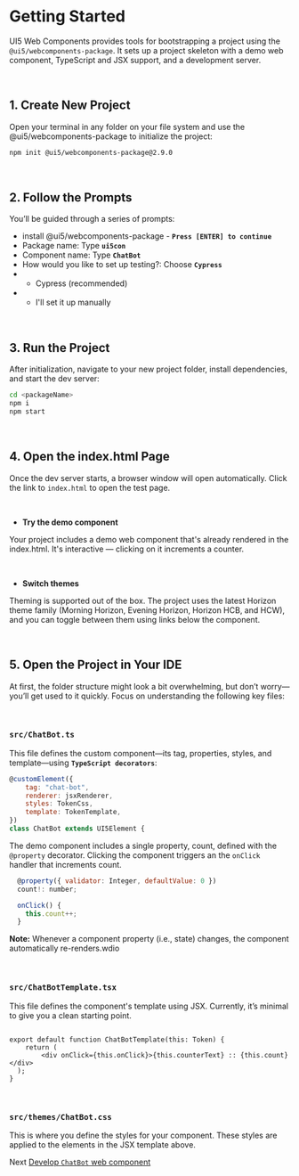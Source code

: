 # Getting Started

UI5 Web Components provides tools for bootstrapping a project using the `@ui5/webcomponents-package`. It sets up a project skeleton with a demo web component, TypeScript and JSX support, and a development server.

<br>

## 1. Create New Project

Open your terminal in any folder on your file system
and use the @ui5/webcomponents-package to initialize the project:


```sh
npm init @ui5/webcomponents-package@2.9.0
```

<br>

## 2. Follow the Prompts

You’ll be guided through a series of prompts:

- install @ui5/webcomponents-package - **`Press [ENTER] to continue`**
- Package name: Type **`ui5con`**
- Component name: Type **`ChatBot`**
- How would you like to set up testing?: Choose **`Cypress`**
- - Cypress (recommended)
- - I'll set it up manually

<br>

## 3. Run the Project

After initialization, navigate to your new project folder, install dependencies,
and start the dev server:

```sh
cd <packageName>
npm i
npm start
```

<br>

## 4. Open the index.html Page

Once the dev server starts, a browser window will open automatically.
Click the link to `index.html` to open the test page.

<br>

- **Try the demo component**

Your project includes a demo web component that's already rendered in the index.html.
It's interactive — clicking on it increments a counter.

<br>

- **Switch themes**
  
Theming is supported out of the box. The project uses the latest Horizon theme family (Morning Horizon, Evening Horizon, Horizon HCB, and HCW), and you can toggle between them using links below the component.

<br>


## 5. Open the Project in Your IDE

At first, the folder structure might look a bit overwhelming, but don’t worry—you’ll get used to it quickly.
Focus on understanding the following key files:

<br>

### **`src/ChatBot.ts`**

This file defines the custom component—its tag, properties, styles, and template—using **`TypeScript decorators`**:

```js
@customElement({
	tag: "chat-bot",
	renderer: jsxRenderer,
	styles: TokenCss,
	template: TokenTemplate,
})
class ChatBot extends UI5Element {
```

The demo component includes a single property, count, defined with the `@property` decorator.
Clicking the component triggers an the `onClick` handler that increments count.

```js
  @property({ validator: Integer, defaultValue: 0 })
  count!: number;

  onClick() {
    this.count++;
  }
```

**Note:** Whenever a component property (i.e., state) changes, the component automatically re-renders.wdio

<br>

### **`src/ChatBotTemplate.tsx`**

This file defines the component's template using JSX.
Currently, it’s minimal to give you a clean starting point.

```tsx

export default function ChatBotTemplate(this: Token) {
	return (
		<div onClick={this.onClick}>{this.counterText} :: {this.count}</div>
  );
}
```

<br>

### **`src/themes/ChatBot.css`**

This is where you define the styles for your component.
These styles are applied to the elements in the JSX template above.

Next [Develop `ChatBot` web component](./2_Develop_ChatBot.md)
